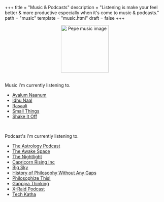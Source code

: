 +++
title = "Music & Podcasts"
description = "Listening is make your feel better & more productive especially when it's come to music & podcasts."
path = "music"
template = "music.html"
draft = false
+++

<center><img src="https://cdn.jsdelivr.net/gh/sachinsenal0x64/picx-images-hosting@master/music-pepe.3qfwzp39mn0g.gif" alt="Pepe music image" height="150px" width="150px"/></center>

<br>

Music i'm currently listening to.

- [Avalum Naanum](https://embed.tidal.com/tracks/294404537?layout=gridify)
- [Idhu Naal](https://embed.tidal.com/tracks/294404535?layout=gridify)
- [Rasaali](https://embed.tidal.com/tracks/294404536?layout=gridify)
- [Small Things](https://embed.tidal.com/tracks/138790325?layout=gridify)
- [Shake It Off](https://embed.tidal.com/tracks/323856446?layout=gridify)
  
<br>

Podcast's i'm currently listening to.

- [The Astrology Podcast](https://podcasts.apple.com/us/podcast/the-astrology-podcast/id541401108)
- [The Awake Space](https://podcasts.apple.com/us/podcast/the-awake-space-astrology-podcast/id1563083072)
- [The Nightlight](https://podcasts.apple.com/gb/podcast/the-nightlight-astrology-podcast/id1479942649)
- [Capricorn Rising Inc](https://podcasts.apple.com/gb/podcast/capricorn-rising-inc/id1702949000)
- [Big Sky](https://podcasts.apple.com/gb/podcast/big-sky-astrology-podcast/id1488865282)
- [History of Philosophy Without Any Gaps](https://podcasts.apple.com/us/podcast/history-of-philosophy-without-any-gaps/id396903391)
- [Philosophize This!](https://podcasts.apple.com/us/podcast/philosophize-this/id659155419)
- [Gappiya Thinking ](https://www.youtube.com/@GappiyaThinking/videos)
- [X-Raid Podcast](https://podcasts.apple.com/lk/podcast/x-raid-podcast/id1495636866)
- [Tech Katha](https://podcasts.apple.com/nz/podcast/tech%E0%B6%9A%E0%B6%AD-techkatha/id1343095027)
  





